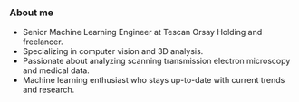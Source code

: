 ### About me

 - Senior Machine Learning Engineer at Tescan Orsay Holding and freelancer.
 - Specializing in computer vision and 3D analysis. 
 - Passionate about analyzing scanning transmission electron microscopy and medical data.
 - Machine learning enthusiast who stays up-to-date with current trends and research. 
  
